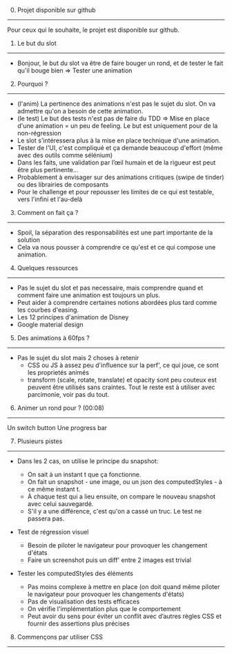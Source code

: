 00. Projet disponible sur github
--------------------------------
Pour ceux qui le souhaite, le projet est disponible sur github.

01. Le but du slot
------------------
+ Bonjour, le but du slot va être de faire bouger un rond, et de tester le fait qu'il bouge bien => Tester une animation

02. Pourquoi ?
--------------
+ (l'anim) La pertinence des animations n'est pas le sujet du slot. On va admettre qu'on a besoin de cette animation.
+ (le test) Le but des tests n'est pas de faire du TDD => Mise en place d'une animation = un peu de feeling. Le but est uniquement pour de la non-régression
+ Le slot s'intéressera plus à la mise en place technique d'une animation.
+ Tester de l'UI, c'est compliqué et ça demande beaucoup d'effort (même avec des outils comme sélénium)
+ Dans les faits, une validation par l’œil humain et de la rigueur est peut être plus pertinente...
+ Probablement à envisager sur des animations critiques (swipe de tinder) ou des librairies de composants
+ Pour le challenge et pour repousser les limites de ce qui est testable, vers l'infini et l'au-delà

03. Comment on fait ça ?
------------------------
+ Spoil, la séparation des responsabilités est une part importante de la solution
+ Cela va nous pousser à comprendre ce qu'est et ce qui compose une animation.

04. Quelques ressources
-----------------------
+ Pas le sujet du slot et pas necessaire, mais comprendre quand et comment faire une animation est toujours un plus.
+ Peut aider à comprendre certaines notions abordées plus tard comme les courbes d'easing.
+ Les 12 principes d'animation de Disney
+ Google material design

05. Des animations à 60fps ?
----------------------------
+ Pas le sujet du slot mais 2 choses à retenir
	+ CSS ou JS à assez peu d'influence sur la perf', ce qui joue, ce sont les proprietés animés
	+ transform (scale, rotate, translate) et opacity sont peu couteux est peuvent être utilisés sans craintes. Tout le reste est à utiliser avec parcimonie, voir pas du tout.

06. Animer un rond pour ? (00:08)
-------------------------

Un switch button
Une progress bar

07. Plusieurs pistes
--------------------
+ Dans les 2 cas, on utilise le principe du snapshot:
	+ On sait à un instant t que ça fonctionne.
	+ On fait un snapshot - une image, ou un json des computedStyles - à ce même instant t.
	+ À chaque test qui a lieu ensuite, on compare le nouveau snapshot avec celui sauvegardé.
	+ S'il y a une différence, c'est qu'on a cassé un truc. Le test ne passera pas.

+ Test de régression visuel
	+ Besoin de piloter le navigateur pour provoquer les changement d'états
	+ Faire un screenshot puis un diff' entre 2 images est trivial

+ Tester les computedStyles des éléments
	+ Pas moins complexe à mettre en place (on doit quand même piloter le navigateur pour provoquer les changements d'états)
	+ Pas de visualisation des tests efficaces
	+ On vérifie l'implémentation plus que le comportement
	+ Peut avoir du sens pour éviter un conflit avec d’autres règles CSS et fournir des assertions plus précises

08. Commençons par utiliser CSS
-------------------------------